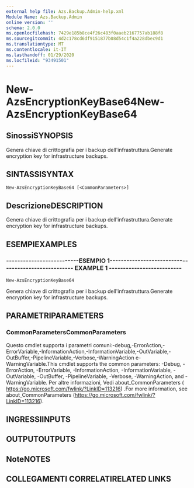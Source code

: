 ```yaml
---
external help file: Azs.Backup.Admin-help.xml
Module Name: Azs.Backup.Admin
online version: ''
schema: 2.0.0
ms.openlocfilehash: 7429e185b8ce4f26c483f0aaeb2167757ab188f8
ms.sourcegitcommit: 4d2c178cd6df9151877b08d54c1f4a228dbec9d1
ms.translationtype: MT
ms.contentlocale: it-IT
ms.lasthandoff: 01/29/2020
ms.locfileid: "93491501"
---
```

# <span data-ttu-id="bd105-101">New-AzsEncryptionKeyBase64</span><span class="sxs-lookup"><span data-stu-id="bd105-101">New-AzsEncryptionKeyBase64</span></span>

## <span data-ttu-id="bd105-102">Sinossi</span><span class="sxs-lookup"><span data-stu-id="bd105-102">SYNOPSIS</span></span>
<span data-ttu-id="bd105-103">Genera chiave di crittografia per i backup dell'infrastruttura.</span><span class="sxs-lookup"><span data-stu-id="bd105-103">Generate encryption key for infrastructure backups.</span></span>

## <span data-ttu-id="bd105-104">SINTASSI</span><span class="sxs-lookup"><span data-stu-id="bd105-104">SYNTAX</span></span>

```
New-AzsEncryptionKeyBase64 [<CommonParameters>]
```

## <span data-ttu-id="bd105-105">Descrizione</span><span class="sxs-lookup"><span data-stu-id="bd105-105">DESCRIPTION</span></span>
<span data-ttu-id="bd105-106">Genera chiave di crittografia per i backup dell'infrastruttura.</span><span class="sxs-lookup"><span data-stu-id="bd105-106">Generate encryption key for infrastructure backups.</span></span>

## <span data-ttu-id="bd105-107">ESEMPI</span><span class="sxs-lookup"><span data-stu-id="bd105-107">EXAMPLES</span></span>

### <span data-ttu-id="bd105-108">--------------------------ESEMPIO 1--------------------------</span><span class="sxs-lookup"><span data-stu-id="bd105-108">-------------------------- EXAMPLE 1 --------------------------</span></span>
```
New-AzsEncryptionKeyBase64
```

<span data-ttu-id="bd105-109">Genera chiave di crittografia per i backup dell'infrastruttura.</span><span class="sxs-lookup"><span data-stu-id="bd105-109">Generate encryption key for infrastructure backups.</span></span>

## <span data-ttu-id="bd105-110">PARAMETRI</span><span class="sxs-lookup"><span data-stu-id="bd105-110">PARAMETERS</span></span>

### <span data-ttu-id="bd105-111">CommonParameters</span><span class="sxs-lookup"><span data-stu-id="bd105-111">CommonParameters</span></span>
<span data-ttu-id="bd105-112">Questo cmdlet supporta i parametri comuni:-debug,-ErrorAction,-ErrorVariable,-InformationAction,-InformationVariable,-OutVariable,-OutBuffer,-PipelineVariable,-Verbose,-WarningAction e-WarningVariable.</span><span class="sxs-lookup"><span data-stu-id="bd105-112">This cmdlet supports the common parameters: -Debug, -ErrorAction, -ErrorVariable, -InformationAction, -InformationVariable, -OutVariable, -OutBuffer, -PipelineVariable, -Verbose, -WarningAction, and -WarningVariable.</span></span> <span data-ttu-id="bd105-113">Per altre informazioni, Vedi about_CommonParameters ( https://go.microsoft.com/fwlink/?LinkID=113216) .</span><span class="sxs-lookup"><span data-stu-id="bd105-113">For more information, see about_CommonParameters (https://go.microsoft.com/fwlink/?LinkID=113216).</span></span>

## <span data-ttu-id="bd105-114">INGRESSI</span><span class="sxs-lookup"><span data-stu-id="bd105-114">INPUTS</span></span>

## <span data-ttu-id="bd105-115">OUTPUT</span><span class="sxs-lookup"><span data-stu-id="bd105-115">OUTPUTS</span></span>

## <span data-ttu-id="bd105-116">Note</span><span class="sxs-lookup"><span data-stu-id="bd105-116">NOTES</span></span>

## <span data-ttu-id="bd105-117">COLLEGAMENTI CORRELATI</span><span class="sxs-lookup"><span data-stu-id="bd105-117">RELATED LINKS</span></span>

